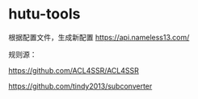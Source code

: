 # hutu-tools




根据配置文件，生成新配置  https://api.nameless13.com/


规则源：

https://github.com/ACL4SSR/ACL4SSR

https://github.com/tindy2013/subconverter
